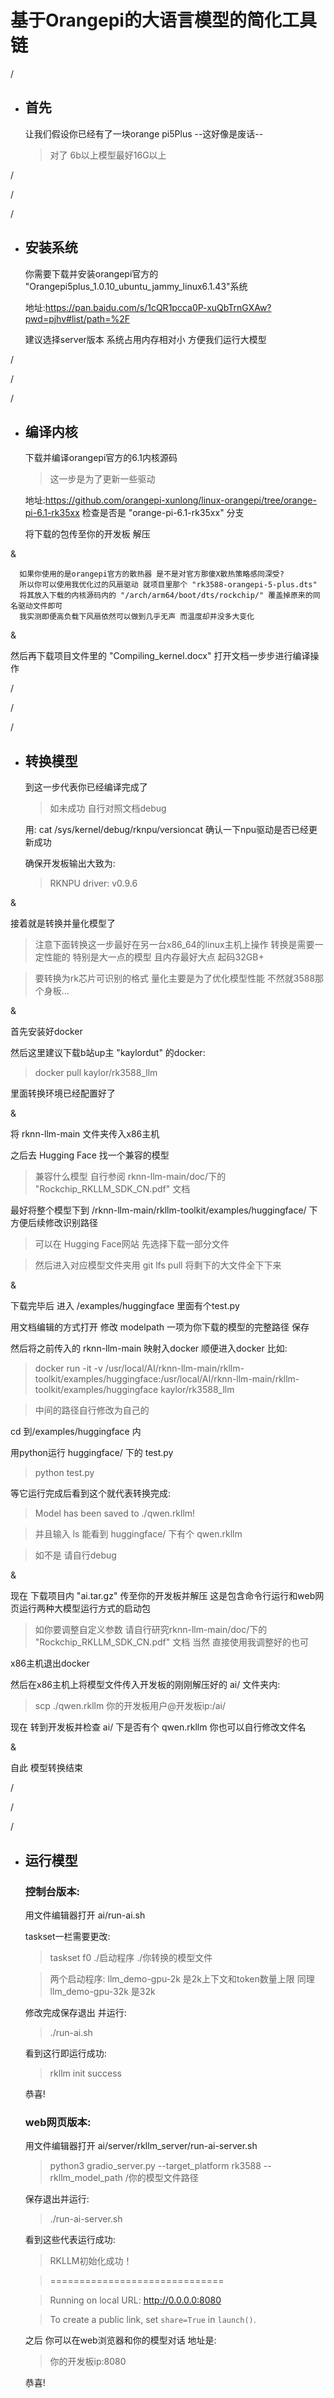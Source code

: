 # 基于Orangepi的大语言模型的简化工具链

/

* ## 首先

  让我们假设你已经有了一块orange pi5Plus --这好像是废话--
  >对了 6b以上模型最好16G以上
  
/

/

/

* ## 安装系统

  你需要下载并安装orangepi官方的 "Orangepi5plus_1.0.10_ubuntu_jammy_linux6.1.43"系统

  地址:https://pan.baidu.com/s/1cQR1pcca0P-xuQbTrnGXAw?pwd=pjhv#list/path=%2F

  建议选择server版本 系统占用内存相对小 方便我们运行大模型

/

/

/

* ## 编译内核
 
  下载并编译orangepi官方的6.1内核源码
  >这一步是为了更新一些驱动

  地址:https://github.com/orangepi-xunlong/linux-orangepi/tree/orange-pi-6.1-rk35xx
  检查是否是 "orange-pi-6.1-rk35xx" 分支

  将下载的包传至你的开发板 解压 

&

      如果你使用的是orangepi官方的散热器 是不是对官方那傻X散热策略感同深受?
      所以你可以使用我优化过的风扇驱动 就项目里那个 "rk3588-orangepi-5-plus.dts" 
      将其放入下载的内核源码内的 "/arch/arm64/boot/dts/rockchip/" 覆盖掉原来的同名驱动文件即可
      我实测即便高负载下风扇依然可以做到几乎无声 而温度却并没多大变化

&

  然后再下载项目文件里的 "Compiling_kernel.docx" 打开文档一步步进行编译操作

/

/

/

* ## 转换模型

  到这一步代表你已经编译完成了
  >如未成功 自行对照文档debug

  用: cat /sys/kernel/debug/rknpu/versioncat 确认一下npu驱动是否已经更新成功

  确保开发板输出大致为:
  >RKNPU driver: v0.9.6

&

  接着就是转换并量化模型了
  >注意下面转换这一步最好在另一台x86_64的linux主机上操作 转换是需要一定性能的 特别是大一点的模型 且内存最好大点 起码32GB+

  >要转换为rk芯片可识别的格式 量化主要是为了优化模型性能 不然就3588那个身板...

&

  首先安装好docker

  然后这里建议下载b站up主 "kaylordut" 的docker:

  >docker pull kaylor/rk3588_llm

  里面转换环境已经配置好了

&

  将 rknn-llm-main 文件夹传入x86主机

  之后去 Hugging Face 找一个兼容的模型
  >兼容什么模型 自行参阅 rknn-llm-main/doc/下的 "Rockchip_RKLLM_SDK_CN.pdf" 文档

  最好将整个模型下到 /rknn-llm-main/rkllm-toolkit/examples/huggingface/ 下 方便后续修改识别路径
  >可以在 Hugging Face网站 先选择下载一部分文件

  >然后进入对应模型文件夹用 git lfs pull 将剩下的大文件全下下来

&

  下载完毕后 进入 /examples/huggingface 里面有个test.py

  用文档编辑的方式打开 修改 modelpath 一项为你下载的模型的完整路径 保存

  然后将之前传入的 rknn-llm-main 映射入docker 顺便进入docker 比如:
  >docker run -it -v  /usr/local/AI/rknn-llm-main/rkllm-toolkit/examples/huggingface:/usr/local/AI/rknn-llm-main/rkllm-toolkit/examples/huggingface  kaylor/rk3588_llm
  
  >中间的路径自行修改为自己的

  cd 到/examples/huggingface 内

  用python运行 huggingface/ 下的 test.py
  >python test.py

  等它运行完成后看到这个就代表转换完成:
  >Model has been saved to ./qwen.rkllm!

  >并且输入 ls 能看到 huggingface/ 下有个 qwen.rkllm

  >如不是 请自行debug

&

  现在 下载项目内 "ai.tar.gz" 传至你的开发板并解压 这是包含命令行运行和web网页运行两种大模型运行方式的启动包
  >如你要调整自定义参数 请自行研究rknn-llm-main/doc/下的 "Rockchip_RKLLM_SDK_CN.pdf" 文档 当然 直接使用我调整好的也可

  x86主机退出docker
  
  然后在x86主机上将模型文件传入开发板的刚刚解压好的 ai/ 文件夹内:
  >scp ./qwen.rkllm 你的开发板用户@开发板ip:/ai/

  现在 转到开发板并检查 ai/ 下是否有个 qwen.rkllm 你也可以自行修改文件名

&

  自此 模型转换结束

/
  
/

/

* ## 运行模型

     ### 控制台版本:
     用文件编辑器打开 ai/run-ai.sh

     taskset一栏需要更改:
     >taskset f0 ./启动程序 ./你转换的模型文件

     >两个启动程序: llm_demo-gpu-2k 是2k上下文和token数量上限 同理 llm_demo-gpu-32k 是32k

     修改完成保存退出 并运行:
     >./run-ai.sh

     看到这行即运行成功:
     >rkllm init success

     恭喜!

     ### web网页版本:
     用文件编辑器打开 ai/server/rkllm_server/run-ai-server.sh
     >python3 gradio_server.py --target_platform rk3588 --rkllm_model_path /你的模型文件路径

     保存退出并运行:
     >./run-ai-server.sh

     看到这些代表运行成功:
     >RKLLM初始化成功！
     
     >==============================
     
     >Running on local URL:  http://0.0.0.0:8080

     >To create a public link, set `share=True` in `launch()`.

     之后 你可以在web浏览器和你的模型对话 地址是:
     >你的开发板ip:8080

     恭喜!
     
  
     



